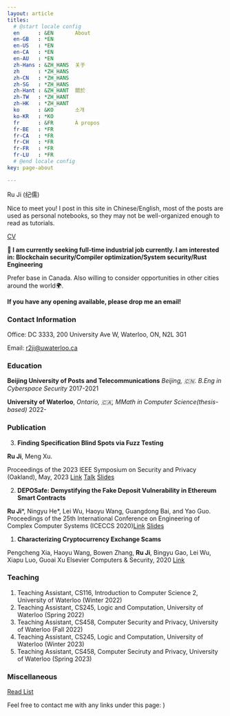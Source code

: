 ```yaml
---
layout: article
titles:
  # @start locale config
  en      : &EN       About
  en-GB   : *EN
  en-US   : *EN
  en-CA   : *EN
  en-AU   : *EN
  zh-Hans : &ZH_HANS  关于
  zh      : *ZH_HANS
  zh-CN   : *ZH_HANS
  zh-SG   : *ZH_HANS
  zh-Hant : &ZH_HANT  關於
  zh-TW   : *ZH_HANT
  zh-HK   : *ZH_HANT
  ko      : &KO       소개
  ko-KR   : *KO
  fr      : &FR       À propos
  fr-BE   : *FR
  fr-CA   : *FR
  fr-CH   : *FR
  fr-FR   : *FR
  fr-LU   : *FR
  # @end locale config
key: page-about

---
```


Ru Ji (纪儒)

Nice to meet you! I post in this site in Chinese/English, most of the posts are used as personal notebooks, so they may not be well-organized enough to read as tutorials.

[CV](https://github.com/Kindhearted57/CV/blob/master/cv-Eng/Ru-JI-cv.pdf)

**👀 I am currently seeking full-time industrial job currently. I am interested in: Blockchain security/Compiler optimization/System security/Rust Engineering**

Prefer base in Canada. Also willing to consider opportunities in other cities around the world🌍.

**If you have any opening available, please drop me an email!**



### Contact Information

Office: DC 3333, 200 University Ave W, Waterloo, ON, N2L 3G1

Email: r2ji@uwaterloo.ca


### Education

**Beijing University of Posts and Telecommunications**  *Beijing, 🇨🇳. B.Eng in Cyberspace Security* 2017-2021


**University of Waterloo**, *Ontario, 🇨🇦, MMath in Computer Science(thesis-based)* 2022- 

### Publication

3. **Finding Specification Blind Spots via Fuzz Testing** 

**Ru Ji**, Meng Xu.

Proceedings of the 2023 IEEE Symposium on Security and Privacy (Oakland), May, 2023 [Link](https://www.computer.org/csdl/proceedings-article/sp/2023/933600c708/1Nrc04SNlCw) [Talk](https://youtu.be/VVjYYDcTbPc) [Slides]()

2. **DEPOSafe: Demystifying the Fake Deposit Vulnerability in Ethereum Smart Contracts**

**Ru Ji***, Ningyu He*, Lei Wu, Haoyu Wang, Guangdong Bai, and Yao Guo.
Proceedings of the 25th International Conference on Engineering of Complex Computer Systems (ICECCS 2020)[Link](https://ieeexplore.ieee.org/document/9376204) [Slides]()

1. **Characterizing Cryptocurrency Exchange Scams**

Pengcheng Xia, Haoyu Wang, Bowen Zhang, **Ru Ji**, Bingyu Gao, Lei Wu, Xiapu Luo, Guoai Xu
Elsevier Computers & Security, 2020 [Link](https://www.sciencedirect.com/science/article/pii/S0167404820302662)


### Teaching

1. Teaching Assistant, CS116, Introduction to Computer Science 2, University of Waterloo (Winter 2022)
2. Teaching Assistant, CS245, Logic and Computation, University of Waterloo (Spring 2022)
3. Teaching Assistant, CS458, Computer Security and Privacy, University of Waterloo (Fall 2022)
4. Teaching Assistant, CS245, Logic and Computation, University of Waterloo (Winter 2023)
5. Teaching Assistant, CS458, Computer Seciruty and Privacy, University of Waterloo (Spring 2023)


### Miscellaneous

[Read List](https://circular-sapphire-fc4.notion.site/4c7e4bfdc78941cab52e19673a7baa66?v=24ede8559fcb4dfb8c4b8cfbb2d33a87)

Feel free to contact me with any links under this page: )
